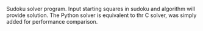 Sudoku solver program. Input starting squares in sudoku and algorithm will provide solution. The Python solver is equivalent to thr C solver, was simply added for performance comparison. 
